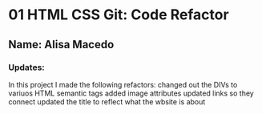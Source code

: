 # 01 HTML CSS Git: Code Refactor
## Name: Alisa Macedo
### Updates:
In this project I made the following refactors:
changed out the DIVs to variuos HTML semantic tags
added image attributes
updated links so they connect
updated the title to reflect what the wbsite is about











